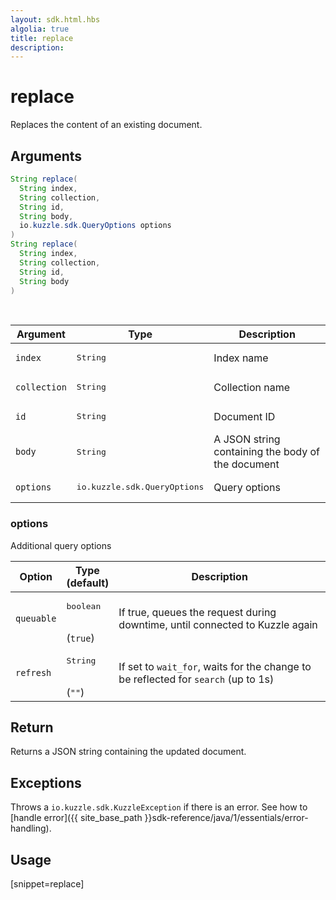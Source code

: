 ```yaml
---
layout: sdk.html.hbs
algolia: true
title: replace
description:
---
```


# replace

Replaces the content of an existing document.

## Arguments

```java
String replace(
  String index,
  String collection,
  String id,
  String body,
  io.kuzzle.sdk.QueryOptions options
)
String replace(
  String index,
  String collection,
  String id,
  String body
)
```

<br/>

| Argument | Type | Description |
| --- | --- | --- |
| `index` | <pre>String</pre> | Index name |
| `collection` | <pre>String</pre> | Collection name |
| `id` | <pre>String</pre> | Document ID |
| `body` | <pre>String</pre> | A JSON string containing the body of the document |
| `options` | <pre>io.kuzzle.sdk.QueryOptions</pre> | Query options |

### options

Additional query options

| Option | Type<br/>(default) | Description |
| --- | --- | --- |
| `queuable` | <pre>boolean</pre><br/>(`true`) | If true, queues the request during downtime, until connected to Kuzzle again |
| `refresh` | <pre>String</pre><br/>(`""`) | If set to `wait_for`, waits for the change to be reflected for `search` (up to 1s) |

## Return

Returns a JSON string containing the updated document.

## Exceptions

Throws a `io.kuzzle.sdk.KuzzleException` if there is an error. See how to [handle error]({{ site_base_path }}sdk-reference/java/1/essentials/error-handling).

## Usage

[snippet=replace]
